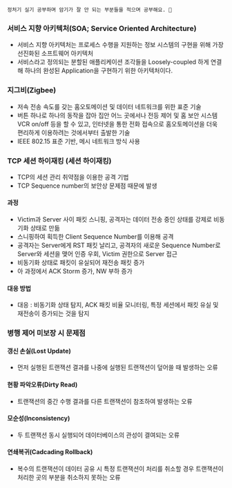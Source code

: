 `정처기 실기 공부하며 암기가 잘 안 되는 부분들을 적으며 공부해요. 🌱`

### 서비스 지향 아키텍처(SOA; Service Oriented Architecture)
* 서비스 지향 아키텍처는 프로세스 수행을 지원하는 정보 시스템의 구현을 위해 가장 선진화된 소프트웨어 아키텍처
* 서비스라고 정의되는 분할된 애플리케이션 조각들을 Loosely-coupled 하게 연결해 하나의 완성된 Application을 구현하기 위한 아키텍처이다.

### 지그비(Zigbee)
* 저속 전송 속도를 갖는 홈오토메이션 및 데이터 네트워크를 위한 표준 기술
* 버튼 하나로 하나의 동작을 잡아 집안 어느 곳에서나 전등 제어 및 홈 보안 시스템 VCR on/off 등을 할 수 있고, 인터넷을 통한 전화 접속으로 홈오토메이션을 더욱 편리하게 이용하려는 것에서부터 출발한 기술
* IEEE 802.15 표준 기반, 메시 네트워크 방식 사용

### TCP 세션 하이재킹 (세션 하이재킹)
* TCP의 세션 관리 취약점을 이용한 공격 기법
* TCP Sequence number의 보안상 문제점 때문에 발생
#### 과정
* Victim과 Server 사이 패킷 스니핑, 공격자는 데이터 전송 중인 상태를 강제로 비동기화 상태로 만듦
* 스니핑하여 획득한 Client Sequence Number를 이용해 공격
* 공격자는 Server에게 RST 패킷 날리고, 공격자의 새로운 Sequence Number로 Server와 세션을 맺어 인증 우회, Victim 권한으로 Server 접근
* 비동기화 상태로 패킷이 유실되어 재전송 패킷 증가
* 아 과정에서 ACK Storm 증가, NW 부하 증가
#### 대응 방법
* 대응 : 비동기화 상태 탐지, ACK 패킷 비율 모니터링, 특정 세션에서 패킷 유실 및 재전송이 증가되는 것을 탐지

### 병행 제어 미보장 시 문제점
#### 갱신 손실(Lost Update)
* 먼저 실행된 트랜잭션 결과를 나중에 실행된 트랜잭션이 덮어쓸 때 발생하는 오류
#### 현황 파악오류(Dirty Read)
* 트랜잭션의 중간 수행 결과를 다른 트랜잭션이 참조하여 발생하는 오류
#### 모순성(Inconsistency)
* 두 트랜잭션 동시 실행되어 데이터베이스의 관성이 결여되는 오류
#### 연쇄복귀(Cadcading Rollback)
* 복수의 트랜잭션이 데이터 공유 시 특정 트랜잭션이 처리를 취소할 경우 트랜잭션이 처리한 곳의 부분을 취소하지 못하는 오류
